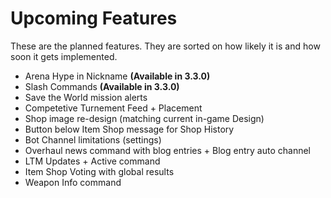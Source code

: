 # Upcoming Features

These are the planned features. They are sorted on how likely it is and how soon it gets implemented.

* Arena Hype in Nickname **(Available in 3.3.0)**
* Slash Commands **(Available in 3.3.0)**
* Save the World mission alerts
* Competetive Turnement Feed + Placement
* Shop image re-design (matching current in-game Design)
* Button below Item Shop message for Shop History
* Bot Channel limitations (settings)
* Overhaul news command with blog entries + Blog entry auto channel
* LTM Updates + Active command
* Item Shop Voting with global results
* Weapon Info command
